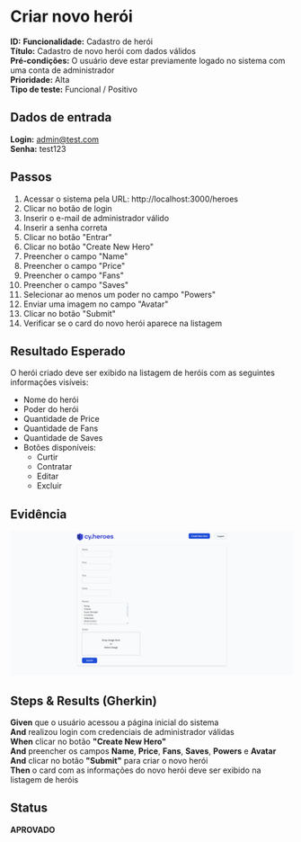 # Criar novo herói

**ID:** 
**Funcionalidade:** Cadastro de herói  
**Título:** Cadastro de novo herói com dados válidos  
**Pré-condições:** O usuário deve estar previamente logado no sistema com uma conta de administrador  
**Prioridade:** Alta  
**Tipo de teste:** Funcional / Positivo  



## Dados de entrada

**Login:** admin@test.com  
**Senha:** test123  



## Passos

1. Acessar o sistema pela URL: http://localhost:3000/heroes  
2. Clicar no botão de login  
3. Inserir o e-mail de administrador válido  
4. Inserir a senha correta  
5. Clicar no botão "Entrar"  
6. Clicar no botão "Create New Hero"  
7. Preencher o campo "Name"  
8. Preencher o campo "Price"  
9. Preencher o campo "Fans"  
10. Preencher o campo "Saves"  
11. Selecionar ao menos um poder no campo "Powers"  
12. Enviar uma imagem no campo "Avatar"  
13. Clicar no botão "Submit"  
14. Verificar se o card do novo herói aparece na listagem



## Resultado Esperado

O herói criado deve ser exibido na listagem de heróis com as seguintes informações visíveis:

- Nome do herói  
- Poder do herói  
- Quantidade de Price  
- Quantidade de Fans  
- Quantidade de Saves  
- Botões disponíveis:
  - Curtir  
  - Contratar  
  - Editar  
  - Excluir  



## Evidência

![Criar novo herói](../evidencias/create-newHero.png)



## Steps & Results (Gherkin)

**Given** que o usuário acessou a página inicial do sistema  
**And** realizou login com credenciais de administrador válidas  
**When** clicar no botão **"Create New Hero"**  
**And** preencher os campos **Name**, **Price**, **Fans**, **Saves**, **Powers** e **Avatar**  
**And** clicar no botão **"Submit"** para criar o novo herói  
**Then** o card com as informações do novo herói deve ser exibido na listagem de heróis  



## Status

**APROVADO**

